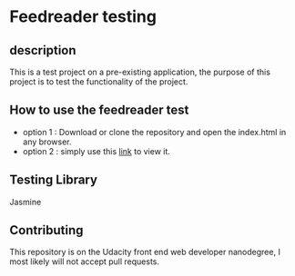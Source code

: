# Feedreader testing

## description 
This is a test project on a pre-existing application, the purpose of this project is to test the functionality of the project. 

## How to use the feedreader test
<ul>
   <li>
      option 1 : Download or clone the repository and open the index.html in any browser.
   </li>
   <li>
      option 2 : simply use this <a href="https://mariam-fouad.github.io/feedreader-test/">link</a> to view it.
   </li>
</ul>

## Testing Library
   Jasmine

## Contributing

This repository is on the Udacity front end web developer nanodegree, I most likely will not accept pull requests.
